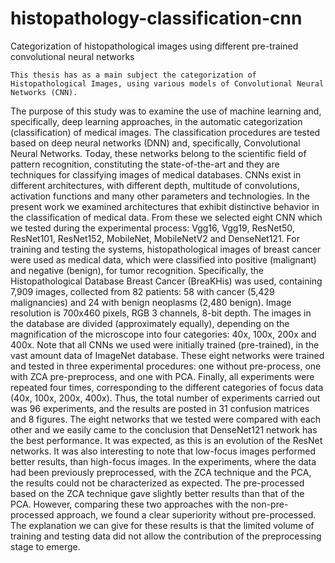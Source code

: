 # histopathology-classification-cnn
 Categorization of histopathological images using different pre-trained convolutional neural networks


	This thesis has as a main subject the categorization of Histopathological Images, using various models of Convolutional Neural Networks (CNN).
 The purpose of this study was to examine the use of machine learning and, specifically, deep learning approaches, 
 in the automatic categorization (classification) of medical images. The classification procedures are tested based on deep neural networks (DNN) and,
 specifically, Convolutional Neural Networks. Today, these networks belong to the scientific field of pattern recognition, 
 constituting the state-of-the-art and they are techniques for classifying images of medical databases. CNNs exist in different architectures, 
 with different depth, multitude of convolutions, activation functions and many other parameters and technologies. 
 In the present work we examined architectures that exhibit distinctive behavior in the classification of medical data.
 From these we selected eight CNN which we tested during the experimental process: Vgg16, Vgg19, ResNet50, ResNet101, ResNet152, MobileNet, MobileNetV2 and DenseNet121.
 For training and testing the systems, histopathological images of breast cancer were used as medical data, 
 which were classified into positive (malignant) and negative (benign), for tumor recognition. Specifically, 
 the Histopathological Database Breast Cancer (BreaKHis) was used, containing 7,909 images, collected from 82 patients: 58 with cancer (5,429 malignancies) and 24 
 with benign neoplasms (2,480 benign). Image resolution is 700x460 pixels, RGB 3 channels, 8-bit depth. 
 The images in the database are divided (approximately equally), depending on the magnification of the microscope into four categories: 
 40x, 100x, 200x and 400x. Note that all CNNs we used were initially trained (pre-trained), 
 in the vast amount data of ImageNet database. These eight networks were trained and tested in three experimental procedures: 
 one without pre-process, one with ZCA pre-preprocess, and one with PCA. Finally, all experiments were repeated four times, 
 corresponding to the different categories of focus data (40x, 100x, 200x, 400x). 
 Thus, the total number of experiments carried out was 96 experiments, and the results are posted in 31 confusion matrices and 8 figures. 
 The eight networks that we tested were compared with each other and we easily came to the conclusion that DenseNet121 network has the best performance.
 It was expected, as this is an evolution of the ResNet networks. It was also interesting to note that low-focus images performed better results, than high-focus images.
 In the experiments, where the data had been previously preprocessed, with the ZCA technique and the PCA, the results could not be characterized as expected.
 The pre-processed based on the ZCA technique gave slightly better results than that of the PCA.
 However, comparing these two approaches with the non-pre-processed approach, we found a clear superiority without pre-processed. 
 The explanation we can give for these results is that the limited volume of training and testing data did not allow the contribution of the preprocessing stage to emerge.